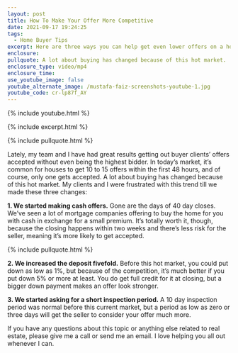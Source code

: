 ```yaml
---
layout: post
title: How To Make Your Offer More Competitive
date: 2021-09-17 19:24:25
tags:
  - Home Buyer Tips
excerpt: Here are three ways you can help get even lower offers on a home accepted.
enclosure:
pullquote: A lot about buying has changed because of this hot market.
enclosure_type: video/mp4
enclosure_time:
use_youtube_image: false
youtube_alternate_image: /mustafa-faiz-screenshots-youtube-1.jpg
youtube_code: cr-lp87f_AY
---
```

{% include youtube.html %}

{% include excerpt.html %}

{% include pullquote.html %}

Lately, my team and I have had great results getting out buyer clients’ offers accepted without even being the highest bidder. In today’s market, it’s common for houses to get 10 to 15 offers within the first 48 hours, and of course, only one gets accepted. A lot about buying has changed because of this hot market. My clients and I were frustrated with this trend till we made these three changes:

**1\. We started making cash offers.** Gone are the days of 40 day closes. We’ve seen a lot of mortgage companies offering to buy the home for you with cash in exchange for a small premium. It’s totally worth it, though, because the closing happens within two weeks and there’s less risk for the seller, meaning it’s more likely to get accepted.

{% include pullquote.html %}

**2\. We increased the deposit fivefold.** Before this hot market, you could put down as low as 1%, but because of the competition, it’s much better if you put down 5% or more at least. You do get full credit for it at closing, but a bigger down payment makes an offer look stronger.

**3\. We started asking for a short inspection period.** A 10 day inspection period was normal before this current market, but a period as low as zero or three days will get the seller to consider your offer much more.

If you have any questions about this topic or anything else related to real estate, please give me a call or send me an email. I love helping you all out whenever I can.
